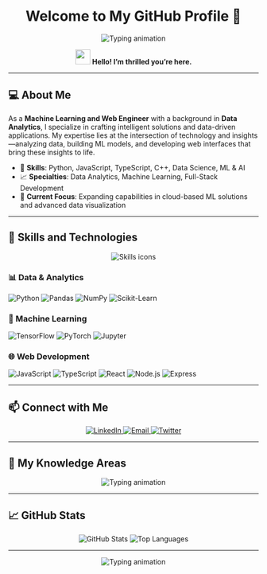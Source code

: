 <h1 align="center">Welcome to My GitHub Profile 🌌</h1>
<p align="center">
  <img src="https://readme-typing-svg.herokuapp.com?font=Fira+Code&weight=500&size=24&duration=4000&pause=500&color=1CA2F7&center=true&width=435&lines=Machine+Learning+%26+Web+Engineer;Data+Analytics+Enthusiast;Turning+Data+into+Insights;Crafting+Clean+%26+Intuitive+Web+Solutions" alt="Typing animation">
</p>

<p align="center">
  <img src="https://media.giphy.com/media/hvRJCLFzcasrR4ia7z/giphy.gif" width="30"/> 
  <b>Hello! I’m thrilled you’re here.</b>
</p>

---

## 💻 About Me
As a **Machine Learning and Web Engineer** with a background in **Data Analytics**, I specialize in crafting intelligent solutions and data-driven applications. My expertise lies at the intersection of technology and insights—analyzing data, building ML models, and developing web interfaces that bring these insights to life.

- 🌟 **Skills**: Python, JavaScript, TypeScript, C++, Data Science, ML & AI
- 📈 **Specialties**: Data Analytics, Machine Learning, Full-Stack Development
- 🎯 **Current Focus**: Expanding capabilities in cloud-based ML solutions and advanced data visualization

---

## 🚀 Skills and Technologies
<p align="center">
  <img src="https://skillicons.dev/icons?i=python,javascript,typescript,cpp,react,html,css,nodejs,express,mongodb&perline=5" alt="Skills icons" />
</p>

### 📊 Data & Analytics
![Python](https://img.shields.io/badge/-Python-3776AB?style=flat&logo=python&logoColor=white)
![Pandas](https://img.shields.io/badge/-Pandas-150458?style=flat&logo=pandas)
![NumPy](https://img.shields.io/badge/-NumPy-013243?style=flat&logo=numpy)
![Scikit-Learn](https://img.shields.io/badge/-Scikit%20Learn-F7931E?style=flat&logo=scikit-learn)

### 🤖 Machine Learning
![TensorFlow](https://img.shields.io/badge/-TensorFlow-FF6F00?style=flat&logo=tensorflow&logoColor=white)
![PyTorch](https://img.shields.io/badge/-PyTorch-EE4C2C?style=flat&logo=pytorch&logoColor=white)
![Jupyter](https://img.shields.io/badge/-Jupyter-F37626?style=flat&logo=jupyter&logoColor=white)

### 🌐 Web Development
![JavaScript](https://img.shields.io/badge/-JavaScript-F7DF1E?style=flat&logo=javascript&logoColor=black)
![TypeScript](https://img.shields.io/badge/-TypeScript-3178C6?style=flat&logo=typescript&logoColor=white)
![React](https://img.shields.io/badge/-React-61DAFB?style=flat&logo=react&logoColor=black)
![Node.js](https://img.shields.io/badge/-Node.js-339933?style=flat&logo=node.js&logoColor=white)
![Express](https://img.shields.io/badge/-Express-000000?style=flat&logo=express&logoColor=white)

---

## 📫 Connect with Me
<p align="center">
  <a href="https://linkedin.com/in/yourprofile" target="_blank">
    <img src="https://img.shields.io/badge/LinkedIn-%230077B5.svg?&style=for-the-badge&logo=linkedin&logoColor=white" alt="LinkedIn">
  </a>
  <a href="mailto:youremail@example.com" target="_blank">
    <img src="https://img.shields.io/badge/Email-%23D14836.svg?&style=for-the-badge&logo=gmail&logoColor=white" alt="Email">
  </a>
  <a href="https://twitter.com/yourhandle" target="_blank">
    <img src="https://img.shields.io/badge/Twitter-%231DA1F2.svg?&style=for-the-badge&logo=twitter&logoColor=white" alt="Twitter">
  </a>
</p>

---

## 🧠 My Knowledge Areas
<p align="center">
  <img src="https://readme-typing-svg.herokuapp.com?font=Fira+Code&weight=500&size=20&duration=3000&pause=600&color=00D4FF&center=true&width=440&lines=Data+Cleaning+%26+Preprocessing;Machine+Learning+Modeling;Frontend+%26+Backend+Development;Data+Visualization;API+Development+%26+Integration;Statistical+Analysis" alt="Typing animation">
</p>

---

## 📈 GitHub Stats
<p align="center">
  <img src="https://github-readme-stats.vercel.app/api?username=yourusername&show_icons=true&theme=radical" alt="GitHub Stats">
  <img src="https://github-readme-stats.vercel.app/api/top-langs/?username=yourusername&layout=compact&theme=radical" alt="Top Languages">
</p>

---

<p align="center">
    <img src="https://readme-typing-svg.herokuapp.com?font=Fira+Code&size=22&duration=4000&pause=500&color=FFA500&center=true&width=500&lines=Let's+Collaborate+and+Innovate!;Always+Open+to+New+Challenges+%26+Ideas;Let's+Shape+the+Future+Together!" alt="Typing animation">
</p>
